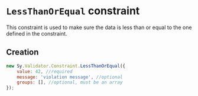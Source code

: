 # `LessThanOrEqual` constraint

This constraint is used to make sure the data is less than or equal to the one defined in the constraint.

## Creation

```js
new Sy.Validator.Constraint.LessThanOrEqual({
    value: 42, //required
    message: 'violation message', //optional
    groups: [], //optional, must be an array
});
```